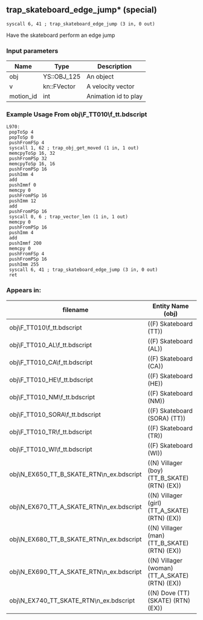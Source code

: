 ## trap_skateboard_edge_jump* (special)

`syscall 6, 41 ; trap_skateboard_edge_jump (3 in, 0 out)`

Have the skateboard perform an edge jump

### Input parameters
| Name | Type | Description
|------|------|------------
| obj   | YS::OBJ_125   | An object
| v   | kn::FVector   | A velocity vector
| motion_id   | int   | Animation id to play


### Example Usage From obj\F_TT010\f_tt.bdscript
```plaintext
L970:
 popToSp 4
 popToSp 0
 pushFromFSp 4
 syscall 1, 62 ; trap_obj_get_moved (1 in, 1 out)
 memcpyToSp 16, 32
 pushFromPSp 32
 memcpyToSp 16, 16
 pushFromPSp 16
 pushImm 4
 add 
 pushImmf 0
 memcpy 0
 pushFromPSp 16
 pushImm 12
 add 
 pushFromPSp 16
 syscall 0, 6 ; trap_vector_len (1 in, 1 out)
 memcpy 0
 pushFromPSp 16
 pushImm 4
 add 
 pushImmf 200
 memcpy 0
 pushFromFSp 4
 pushFromPSp 16
 pushImm 255
 syscall 6, 41 ; trap_skateboard_edge_jump (3 in, 0 out)
 ret
```


### Appears in:
| filename | Entity Name (obj)
|----------|-------------
| obj\F_TT010\f_tt.bdscript       | ((F) Skateboard (TT))          
| obj\F_TT010_AL\f_tt.bdscript       | ((F) Skateboard (AL))          
| obj\F_TT010_CA\f_tt.bdscript       | ((F) Skateboard (CA))          
| obj\F_TT010_HE\f_tt.bdscript       | ((F) Skateboard (HE))          
| obj\F_TT010_NM\f_tt.bdscript       | ((F) Skateboard (NM))          
| obj\F_TT010_SORA\f_tt.bdscript       | ((F) Skateboard (SORA) (TT))          
| obj\F_TT010_TR\f_tt.bdscript       | ((F) Skateboard (TR))          
| obj\F_TT010_WI\f_tt.bdscript       | ((F) Skateboard (WI))          
| obj\N_EX650_TT_B_SKATE_RTN\n_ex.bdscript       | ((N) Villager (boy) (TT_B_SKATE) (RTN) (EX))          
| obj\N_EX670_TT_A_SKATE_RTN\n_ex.bdscript       | ((N) Villager (girl) (TT_A_SKATE) (RTN) (EX))          
| obj\N_EX680_TT_B_SKATE_RTN\n_ex.bdscript       | ((N) Villager (man) (TT_B_SKATE) (RTN) (EX))          
| obj\N_EX690_TT_A_SKATE_RTN\n_ex.bdscript       | ((N) Villager (woman) (TT_A_SKATE) (RTN) (EX))          
| obj\N_EX740_TT_SKATE_RTN\n_ex.bdscript       | ((N) Dove (TT) (SKATE) (RTN) (EX))          



